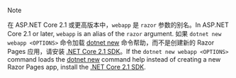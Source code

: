 > [!NOTE]
> <span data-ttu-id="13e4f-101">在 ASP.NET Core 2.1 或更高版本中，`webapp` 是 `razor` 参数的别名。</span><span class="sxs-lookup"><span data-stu-id="13e4f-101">In ASP.NET Core 2.1 or later, `webapp` is an alias of the `razor` argument.</span></span> <span data-ttu-id="13e4f-102">如果 `dotnet new webapp <OPTIONS>` 命令加载 [dotnet new](/dotnet/core/tools/dotnet-new) 命令帮助，而不是创建新的 Razor Pages 应用，请安装 [.NET Core 2.1 SDK](https://www.microsoft.com/net/download/dotnet-core/sdk-2.1.300)。</span><span class="sxs-lookup"><span data-stu-id="13e4f-102">If the `dotnet new webapp <OPTIONS>` command loads the [dotnet new](/dotnet/core/tools/dotnet-new) command help instead of creating a new Razor Pages app, install the [.NET Core 2.1 SDK](https://www.microsoft.com/net/download/dotnet-core/sdk-2.1.300).</span></span>
